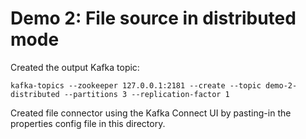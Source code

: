 # Demo 2: File source in distributed mode

Created the output Kafka topic:

```
kafka-topics --zookeeper 127.0.0.1:2181 --create --topic demo-2-distributed --partitions 3 --replication-factor 1
```

Created file connector using the Kafka Connect UI by pasting-in the
properties config file in this directory.

